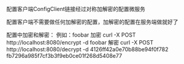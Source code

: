 配置客户端ConfigClient链接经过对称加解密的配置微服务

配置客户端不需要做任何加解密的配置，加解密的配置在服务端做就好了



配置中加密和解密：
例如：foobar
加密
curl -X POST http://localhost:8080/encrypt -d foobar
解密
curl -X POST http://localhost:8080/decrypt -d 4126ff42a0e70b88be94f0f782
fb7296a985f7cf3b3f9eb0ce01f268d5408e77



